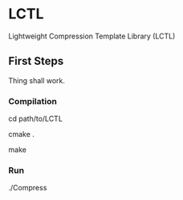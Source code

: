 # LCTL
Lightweight Compression Template Library (LCTL)

## First Steps
Thing shall work.

### Compilation
cd path/to/LCTL

cmake .

make

### Run
./Compress
